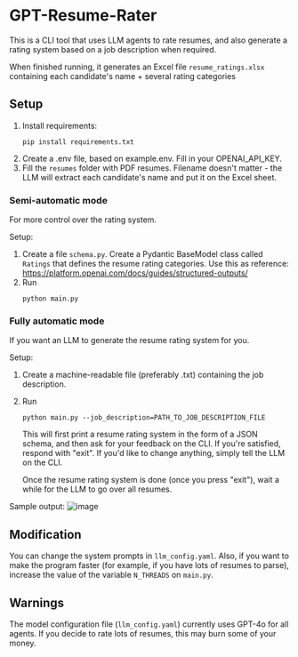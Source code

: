 # GPT-Resume-Rater

This is a CLI tool that uses LLM agents to rate resumes, and also generate a rating system based on a job description when required.

When finished running, it generates an Excel file `resume_ratings.xlsx` containing each candidate's name + several rating categories

## Setup

1. Install requirements:
    ```
    pip install requirements.txt
    ```
2. Create a .env file, based on example.env. Fill in your OPENAI_API_KEY.
3. Fill the `resumes` folder with PDF resumes. Filename doesn't matter - the LLM will extract each candidate's name and put it on the Excel sheet.

### Semi-automatic mode

For more control over the rating system.

Setup:

1. Create a file `schema.py`. Create a Pydantic BaseModel class called `Ratings` that defines the resume rating categories. Use this as reference: https://platform.openai.com/docs/guides/structured-outputs/
2. Run
    ```
    python main.py
    ```

### Fully automatic mode

If you want an LLM to generate the resume rating system for you.

Setup:

1. Create a machine-readable file (preferably .txt) containing the job description.
2. Run
    ```
    python main.py --job_description=PATH_TO_JOB_DESCRIPTION_FILE
    ```

    This will first print a resume rating system in the form of a JSON schema, and then ask for your feedback on the CLI.
    If you're satisfied, respond with "exit". If you'd like to change anything, simply tell the LLM on the CLI.

    Once the resume rating system is done (once you press "exit"), wait a while for the LLM to go over all resumes.

Sample output:
![image](https://github.com/user-attachments/assets/0d7a4373-b071-4386-af04-3d50b7781510)


## Modification
You can change the system prompts in `llm_config.yaml`.
Also, if you want to make the program faster (for example, if you have lots of resumes to parse), increase the value of the variable `N_THREADS` on `main.py`.

## Warnings
The model configuration file (`llm_config.yaml`) currently uses GPT-4o for all agents. If you decide to rate lots of resumes, this may burn some of your money.
